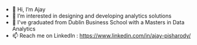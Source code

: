 - 👋 Hi, I’m Ajay
- 👀 I’m interested in designing and developing analytics solutions 
- 🌱 I've graduated from Dublin Business School with a Masters in Data Analytics
- 📫 Reach me on LinkedIn : https://www.linkedin.com/in/ajay-pisharody/ 


<!---
ajaypisharody/ajaypisharody is a ✨ special ✨ repository because its `README.md` (this file) appears on your GitHub profile.
You can click the Preview link to take a look at your changes.
--->
